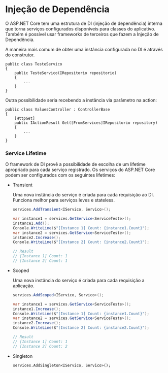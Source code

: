 # Injeção de Dependência

O ASP.NET Core tem uma estrutura de DI (injeção de dependência) interna que torna serviços configurados disponíveis para classes do aplicativo. Também é possível usar frameworks de terceiros que fazem a Injeção de Dependência.

A maneira mais comum de obter uma instância configurada no DI é através do construtor.

```
public class TesteServico
{
    public TesteServico(IRepositorio repositorio)
    {
        ...
    }
}
```

Outra possibilidade seria recebendo a instância via parâmetro na action:

```
public class ValuesController : ControllerBase
{
    [HttpGet]
    public IActionResult Get([FromServices]IRepositorio repository)
    {
        ...
    }
}
```


### Service Lifetime

O framework de DI provê a possibilidade de escolha de um lifetime apropriado para cada serviço registrado. Os serviços do ASP.NET Core podem ser configurados com os seguintes lifetimes:

- Transient

    Uma nova instância do serviço é criada para cada requisição ao DI. Funciona melhor para serviços leves e stateless.

    ```csharp
    services.AddTransient<IServico, Servico>();
    ```

    ```csharp
    var instance1 = services.GetService<ServiceTeste>();
    instance1.Add();
    Console.WriteLine($"[Instance 1] Count: {instance1.Count}");
    var instance2 = services.GetService<ServiceTeste>();
    instance2.Increase();
    Console.WriteLine($"[Instance 2] Count: {instance2.Count}");

    // Result
    // [Instance 1] Count: 1
    // [Instance 2] Count: 1
    ```

- Scoped

    Uma nova instância do serviço é criada para cada requisição a aplicação.

    ```csharp
    services.AddScoped<IServico, Servico>();
    ```

    ```csharp
    var instance1 = services.GetService<ServiceTeste>();
    instance1.Increase();
    Console.WriteLine($"[Instance 1] Count: {instance1.Count}");
    var instance2 = services.GetService<ServiceTeste>();
    instance2.Increase();
    Console.WriteLine($"[Instance 2] Count: {instance2.Count}");

    // Result
    // [Instance 1] Count: 1
    // [Instance 2] Count: 2
    ```

- Singleton

    ```
    services.AddSingleton<IServico, Servico>();
    ```